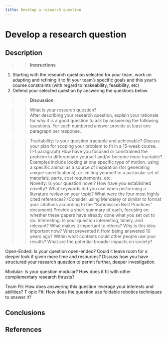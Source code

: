 ```yaml
---
title: Develop a research question
---
```


# Develop a research question

## Description
>> **Instructions**
1. Starting with the research question selected for your team, work on adapting and refining it to fit your team’s specific goals and this year’s course constraints (with regard to makeability, feasibility, etc)
2. Defend your selected question by answering the questions below.

>> **Discussion**

>>What is your research question?\
After describing your research question, explain your rationale for why it is a good question to ask by answering the following questions. For each numbered answer provide at least one paragraph per response.

>>Tractability: Is your question tractable and achievable? Discuss your plan for scoping your problem to fit in a 15-week course. (>1 paragraph)
How have you focused or constrained the problem to differentiate yourself and/or become more tractable?
Examples include looking at one specific type of motion, using a specific animal as a source of inspiration (for generating unique specifications), or limiting yourself to a particular set of materials, parts, cost requirements, etc.\
Novelty: Is your question novel? How have you established novelty?
What keywords did you use when performing a literature review on your topic?
What were the four most highly cited references? (Consider using Mendeley or similar to format your citations according to the “Submission Best Practices” document)
Provide a short summary of each, focusing on whether these papers have already done what you set out to do.
Interesting:
Is your question interesting, timely, and relevant?
What makes it important to others?
Why is this idea important now? What prevented it from being answered 10 years ago?
Within what contexts could other people use your results?
What are the potential broader impacts on society?

Open-Ended: Is your question open-ended? Could it leave room for a deeper look if given more time and resources? Discuss how you have structured your research question to permit further, deeper investigation.

Modular: Is your question modular? How does it fit with other complementary research thrusts?

Team Fit: How does answering this question leverage your interests and abilities?
T
opic Fit: How does the question use foldable robotics techniques to answer it?

## Conclusions

## References
